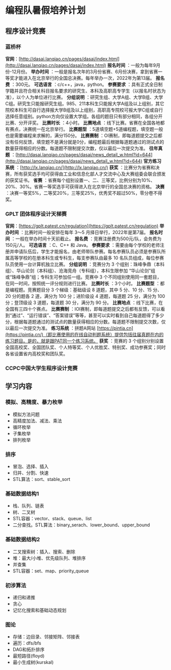 # 编程队暑假培养计划

## 程序设计竞赛

### 蓝桥杯

**官网**：[http://dasai.lanqiao.cn/pages/dasai/index.html](http://dasai.lanqiao.cn/pages/dasai/index.html)
**报名时间** ：一般为每年9月份-12月份。
**举办时间** ：一般是报名次年的3月份省赛、6月份决赛，拿到省赛一等奖才能进入在北京举行的全国总决赛。每年举办一次，2022年为第13届。
**报名费** ：300元。
**可选语言** ：c/c++，java，python。
**参赛要求** ：具有正式全日制学籍并且符合相关科目报名要求的研究生、本科及高职高专学生（以报名时状态为准），以个人为单位进行比赛。
**分组说明** ：研究生组、大学A组、大学B组、大学C组。研究生只能报研究生组。985、211本科生只能报大学A组及以上组别，其它院校本科生可自行选择报大学B组及以上组别，高职高专院校可报大学C组或自行选择任意组别。python方向仅设置大学组。各组的题目只有部分相同，各组分开比赛、分开评奖。
**比赛时长** ：4小时。
**比赛地点** ：线下比赛。省赛在全国各地都有赛点，决赛统一在北京举行。
**比赛题型** ：5道填空题+5道编程题，填空题一般也是需要编程来求解的，满分150分。
**比赛赛制** ：OI赛制，即每道题提交之后都没有任何反馈，填空题不是满分就是0分，编程题最后根据每道题通过的测试点的数量获得相应的分数。每道题不限制提交次数，仅以最后一次提交为准。
**往年真题** ：[http://dasai.lanqiao.cn/pages/dasai/news_detail_w.html?id=644](http://dasai.lanqiao.cn/pages/dasai/news_detail_w.html?id=644)
**官方练习系统** ：[http://lx.lanqiao.cn/](http://lx.lanqiao.cn/)
**获奖** ：比赛分为省赛和决赛，所有获奖选手均可获得由工业和信息化部人才交流中心及大赛组委会联合颁发的获奖证书。
**省赛** ：省赛每个组别设置一、二、三等奖，比例分别为10%、20%、30%。省赛一等奖选手可获得进入在北京举行的全国总决赛的资格。
**决赛** ：决赛一等奖5%，二等奖20%，三等奖25%，优秀奖不超过50%，零分卷不得奖。

### GPLT 团体程序设计天梯赛

**官网**：[https://gplt.patest.cn/regulation](https://gplt.patest.cn/regulation)
**举办时间** ：比赛时间一般安排在每年 3～5 月择日举行，2022年是第7届。
**报名时间** ：一般在举办时间十天前截止。
**报名费** ：竞赛注册费为500元/队，会务费为150元/人。
**可选语言** ：C、C++ 和 Java。
**参赛要求** ：需要由每个学校的老师注册并申请队伍后，学生才能报名，由老师带队参赛。每名参赛队员必须是参赛队所属高等学校的在册本科生或专科生，每支参赛队由最多 10 名队员组成，每位参赛队员使用一台计算机独立比赛。
**分组说明** ：竞赛分为 3 个组别：珠峰争鼎（本科组）、华山论剑（本科组）、沧海竞舟（专科组），本科生限参加 “华山论剑”组或“珠峰争鼎”组；专科生可参加任一组。竞赛中 3 个不同组别使用同一套题目，在同一时间，按照统一评分规则进行比赛。
**比赛时长** ：3个小时。
**比赛题型** ：都是编程题。竞赛题目分 3 个梯级：基础级设 8 道题，其中 5 分、10 分、15 分、20 分的题各 2 道，满分为 100 分；进阶级设 4 道题，每道题 25 分，满分为 100 分；登顶级设 3 道题，每道题 30 分，满分为 90 分。
**比赛地点** ：线下比赛，在全国有三四十个赛点。
**比赛赛制** ：IOI赛制，即每道题提交之后都有反馈，可以看到“通过”、“运行错误”、“答案错误”等等，甚至可以实时看到自己每道题得了多少分，根据每道题通过的测试点的数量获得相应的分数。每道题不限制提交次数，仅以最后一次提交为准。
**练习系统** ：拼题A网站 [https://pintia.cn](https://pintia.cn/)（即比赛使用的在线自动判题系统）提供包括往届真题在内的练习题目。是的，就是跟PAT同一个练习系统。
**获奖** ：竞赛的 3 个组别分别设置全国高校奖、全国团队奖、个人特等奖、个人优胜奖、特别奖、成功参赛奖；同时各省设置省内高校奖和团队奖。

### CCPC中国大学生程序设计竞赛

## 学习内容

### 模拟、高精度、暴力枚举

* 模拟方法问题
* 高精度加法、减法、乘法
* 循环枚举
* 子集枚举
* 排列枚举

### 排序

* 冒泡、选择、插入
* 归并、分割、快速
* STL算法：sort、stable_sort

### 基础数据结构1

* 栈、队列、链表
* 树、二叉树
* STL容器：vector、stack、queue、list
* 二分查找。STL算法：binary_serach、lower_bound、upper_bound

### 基础数据结构2

* 二叉搜索树：插入、搜索、删除
* 堆：最大/小堆、优先级队列、堆排序
* 并查集
* STL容器：set、map、priority_queue

### 初涉算法

* 递归和递推
* 贪心
* 记忆化搜索和基础动态规划

### 图论

* 存储：边目录、邻接矩阵、邻接表
* 遍历：dfs/bfs
* DAG和拓扑排序
* 最短路径(floyd)
* 最小生成树(kurskal)
